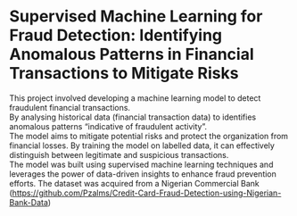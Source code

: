 # Supervised Machine Learning for Fraud Detection: Identifying Anomalous Patterns in Financial Transactions to Mitigate Risks
This project involved developing a machine learning model to detect fraudulent financial transactions.  
By analysing historical data (financial transaction data) to identifies anomalous patterns “indicative of fraudulent activity”.  
The model aims to mitigate potential risks and protect the organization from financial losses. 
By training the model on labelled data, it can effectively distinguish between legitimate and suspicious transactions.  
The model was built using supervised machine learning techniques and leverages the power of data-driven insights to enhance fraud prevention efforts.
The dataset was acquired from a Nigerian Commercial Bank (https://github.com/Pzalms/Credit-Card-Fraud-Detection-using-Nigerian-Bank-Data)

